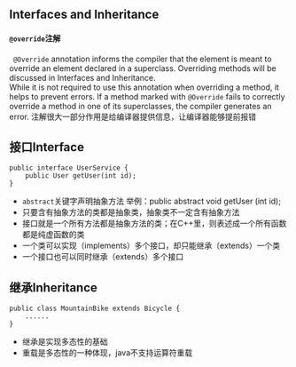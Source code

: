 ## Interfaces and Inheritance

#### `@override`注解
` @Override` annotation informs the compiler that the element is meant to override an element declared in a superclass. 
 Overriding methods will be discussed in Interfaces and Inheritance.  
 While it is not required to use this annotation when overriding a method, it helps to prevent errors. If a method marked with `@Override` fails to correctly override a method in one of its superclasses, 
 the compiler generates an error.
 注解很大一部分作用是给编译器提供信息，让编译器能够提前报错
 
## 接口Interface

```
public interface UserService {
    public User getUser(int id);
}
```
 - `abstract`关键字声明抽象方法 举例：public abstract void getUser (int id);
 - 只要含有抽象方法的类都是抽象类，抽象类不一定含有抽象方法
 - 接口就是一个所有方法都是抽象方法的类；在C++里，则表述成一个所有函数都是纯虚函数的类
 - 一个类可以实现（implements）多个接口，却只能继承（extends）一个类
 - 一个接口也可以同时继承（extends）多个接口
 
 ## 继承Inheritance
 ```
 public class MountainBike extends Bicycle {
     ......
 }
 ```
 - 继承是实现多态性的基础
 - 重载是多态性的一种体现，java不支持运算符重载
 
